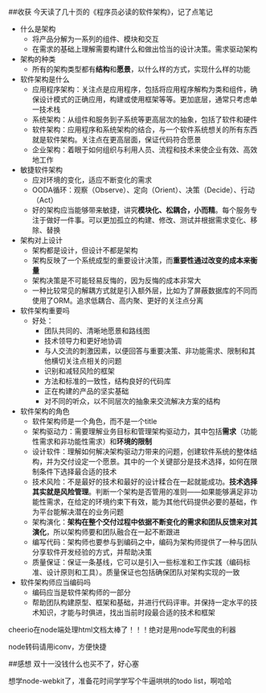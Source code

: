 ##收获
今天读了几十页的《程序员必读的软件架构》，记了点笔记

- 什么是架构
    + 将产品分解为一系列的组件、模块和交互
    + 在需求的基础上理解需要构建什么和做出恰当的设计决策。需求驱动架构
- 架构的种类
    + 所有的架构类型都有**结构**和**愿景**，以什么样的方式，实现什么样的功能
- 软件架构是什么
    + 应用程序架构：关注点是应用程序，包括将应用程序解构为类和组件，确保设计模式的正确应用，构建或使用框架等等。更加底层，通常只考虑单一技术栈
    + 系统架构：从组件和服务到子系统等更高层次的抽象，包括了软件和硬件
    + 软件架构：应用程序和系统架构的结合，与一个软件系统想关的所有东西就是软件架构。关注点在更高层面，保证代码符合愿景
    + 企业架构：着眼于如何组织与利用人员、流程和技术来使企业有效、高效地工作
- 敏捷软件架构
    + 应对环境的变化，适应不断变化的需求
    + OODA循环：观察（Observe）、定向（Orient）、决策（Decide）、行动（Act）
    + 好的架构应当能够带来敏捷，讲究**模块化、松耦合，小而精**。每个服务专注于做好一件事。可以更加孤立的构建、修改、测试并根据需求变化、移除、替换
- 架构对上设计
    + 架构都是设计，但设计不都是架构
    + 架构反映了一个系统成型的重要设计决策，而**重要性通过改变的成本来衡量**
    + 架构决策是不可能轻易反悔的，因为反悔的成本非常大
    + 一种比较常见的解耦方式就是引入额外层，比如为了屏蔽数据库的不同而使用了ORM。追求低耦合、高内聚、更好的关注点分离
- 软件架构重要吗
    + 好处：
        * 团队共同的、清晰地愿景和路线图
        * 技术领导力和更好地协调
        * 与人交流的刺激因素，以便回答与重要决策、非功能需求、限制和其他横切关注点相关的问题
        * 识别和减轻风险的框架
        * 方法和标准的一致性，结构良好的代码库
        * 正在构建的产品的坚实基础
        * 对不同的听众，以不同层次的抽象来交流解决方案的结构
- 软件架构的角色
    + 软件架构师是一个角色，而不是一个title
    + 架构驱动力：需要理解业务目标和管理架构驱动力，其中包括**需求**（功能性需求和非功能性需求）和**环境的限制**
    + 设计软件：理解如何解决架构驱动力带来的问题，创建软件系统的整体结构，并为交付设定一个愿景。其中的一个关键部分是技术选择，如何在限制条件下选择最合适的技术
    + 技术风险：不是最好的技术和最好的设计糅合在一起就能成功。**技术选择其实就是风险管理**。判断一个架构是否管用的准则——如果能够满足非功能性需求，在给定的环境约束下有效，能为其他代码提供必要的基础，作为平台能解决潜在的业务问题
    + 架构演化：**架构在整个交付过程中依据不断变化的需求和团队反馈来对其演化**，所以架构师要和团队融合在一起不断跟进
    + 编写代码：架构师也要参与到编码之中，编码为架构师提供了一种与团队分享软件开发经验的方式，并帮助决策
    + 质量保证：保证一条基线，它可以是引入一些标准和工作实践（编码标准、设计原则和工具）。质量保证也包括确保团队对架构实现的一致
- 软件架构师应当编码吗
    + 编码应当是软件架构师的一部分
    + 帮助团队构建原型、框架和基础，并进行代码评审。并保持一定水平的技术知识，才能与时俱进，找出当前时段最合适的技术和框架


cheerio在node端处理html文档太棒了！！！绝对是用node写爬虫的利器

node转码请用iconv，方便快捷

##感想
双十一没钱什么也买不了，好心塞

想学node-webkit了，准备花时间学学写个牛逼哄哄的todo list，啊哈哈

